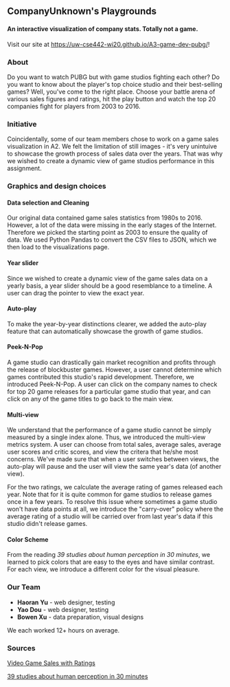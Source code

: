 ## CompanyUnknown's Playgrounds


#### An interactive visualization of company stats. Totally not a game.

Visit our site at https://uw-cse442-wi20.github.io/A3-game-dev-pubg/!

### About

Do you want to watch PUBG but with game studios fighting each other? Do you want to know about the player's top choice studio and their best-selling games? Well, you've come to the right place. Choose your battle arena of various sales figures and ratings, hit the play button and watch the top 20 companies fight for players from 2003 to 2016. 

### Initiative

Coincidentally, some of our team members chose to work on a game sales visualization in A2. We felt the limitation of still images - it's very unintuive to showcase the growth process of sales data over the years. That was why we wished to create a dynamic view of game studios performance in this assignment. 

### Graphics and design choices

#### Data selection and Cleaning

Our original data contained game sales statistics from 1980s to 2016. However, a lot of the data were missing in the early stages of the Internet. Therefore we picked the starting point as 2003 to ensure the quality of data. We used Python Pandas to convert the CSV files to JSON, which we then load to the visualizations page. 

#### Year slider

Since we wished to create a dynamic view of the game sales data on a yearly basis, a year slider should be a good resemblance to a timeline. A user can drag the pointer to view the exact year. 

#### Auto-play

To make the year-by-year distinctions clearer, we added the auto-play feature that can automatically showcase the growth of game studios.  

#### Peek-N-Pop

A game studio can drastically gain market recognition and profits through the release of blockbuster games. However, a user cannot determine which games contributed this studio's rapid development. Therefore, we introduced Peek-N-Pop. A user can click on the company names to check for top 20 game releases for a particular game studio that year, and can click on any of the game titles to go back to the main view. 

#### Multi-view

We understand that the performance of a game studio cannot be simply measured by a single index alone. Thus, we introduced the multi-view metrics system. A user can choose from total sales, average sales, average user scores and critic scores, and view the critera that he/she most concerns. We've made sure that  when a user switches between views, the auto-play will pause and the user will view the same year's data (of another view). 

For the two ratings, we calculate the average rating of games released each year. Note that for it is quite common for game studios to release games once in a few years. To resolve this issue where sometimes a game studio won't have data points at all, we introduce the "carry-over" policy where the average rating of a studio will be carried over from last year's data if this studio didn't release games. 

#### Color Scheme

From the reading *39 studies about human perception in 30 minutes*, we learned to pick colors that are easy to the eyes and have similar contrast. For each view, we introduce a different color for the visual pleasure. 



### Our Team

- **Haoran Yu** - web designer, testing
- **Yao Dou** - web designer, testing
- **Bowen Xu** - data preparation, visual designs

We each worked 12+ hours on average. 

### Sources

[Video Game Sales with Ratings](https://www.kaggle.com/rush4ratio/video-game-sales-with-ratings/kernels)

[39 studies about human perception in 30 minutes](https://medium.com/@kennelliott/39-studies-about-human-perception-in-30-minutes-4728f9e31a73)

